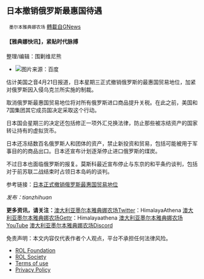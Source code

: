 
## 日本撤销俄罗斯最惠国待遇
` 墨尔本雅典娜农场` [轉載自GNews](https://gnews.org/zh-hans/2383752/)

#### 【雅典娜快讯】，紧贴时代脉搏
 
整理/编辑：围剿维尼熊
 
- ![](https://assets.gnews.org/wp-content/uploads/2022/04/3F6EFDC0-F269-4130-A681-6C100BCDD4C0.jpg)图片来源：百度

估计美国之音4月21日报道，日本星期三正式撤销俄罗斯的最惠国贸易地位，加紧对俄罗斯因入侵乌克兰所实施的制裁。
 
取消俄罗斯最惠国贸易地位将对所有俄罗斯进口商品提升关税。在此之前，美国和7国集团其它成员国决定采取这个行动。
 
日本国会星期三的决定还包括修正一项外汇兑换法律，防止那些被冻结资产的国家转让持有的虚拟货币。
 
日本还冻结数百名俄罗斯人和团体的资产，禁止新投资和贸易，包括可能被用于军事目的的商品出口。日本还宣布计划逐渐停止进口俄罗斯的煤炭。
 
不过日本也面临俄罗斯的报复。莫斯科最近宣布停止与东京的和平条约谈判，包括对于前苏联二战结束时占领日本岛屿的谈判。
 
参考链接：[日本正式撤销俄罗斯最惠国贸易地位](https://www.voachinese.com/a/japan-revokes-russia-mfn-status-20220420/6537891.html)
 
*发布：tianzhihuan*
 
**更多资讯，请关注：**[澳大利亚墨尔本雅典娜农场Twitter](https://twitter.com/HimalayaAthena1)：HimalayaAthena
[澳大利亚墨尔本雅典娜农场Gettr](https://www.gettr.com/user/himalayaathena)：Himalayaathena
[澳大利亚墨尔本雅典娜农场YouTube](https://youtube.com/channel/UC-tz4lmA7mG3FzYbylgqjTQ)
[澳大利亚墨尔本雅典娜农场Discord](https://discord.gg/KQQVvwBNvm)

免责声明：本文内容仅代表作者个人观点，平台不承担任何法律风险。
  
- [ROL Foundation](https://rolfoundation.org/)
- [ROL Society](https://rolsociety.org/)
- [Terms of use](https://gnews.org/terms-of-use-3/)
- [Privacy Policy](https://gnews.org/privacy-policy/)
